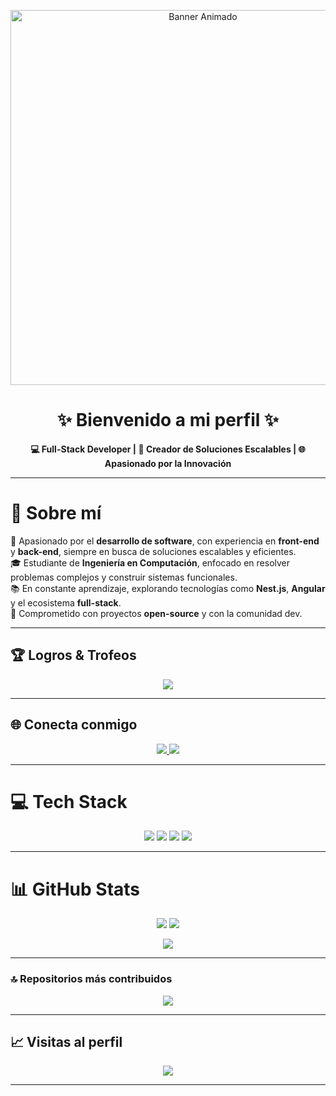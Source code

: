 <!-- Banner principal -->
<p align="center">
  <img src="IMG/IMG_1362.gif" alt="Banner Animado" width="600"/>
</p>

<h1 align="center">✨ Bienvenido a mi perfil ✨</h1>

<p align="center">
  <b>💻 Full-Stack Developer | 🚀 Creador de Soluciones Escalables | 🌐 Apasionado por la Innovación</b>
</p>

---

# 💫 Sobre mí  
🌟 Apasionado por el **desarrollo de software**, con experiencia en **front-end** y **back-end**, siempre en busca de soluciones escalables y eficientes.  
🎓 Estudiante de **Ingeniería en Computación**, enfocado en resolver problemas complejos y construir sistemas funcionales.  
📚 En constante aprendizaje, explorando tecnologías como **Nest.js**, **Angular** y el ecosistema **full-stack**.  
🤝 Comprometido con proyectos **open-source** y con la comunidad dev.  

---

## 🏆 Logros & Trofeos
<p align="center">
  <img src="https://github-profile-trophy.vercel.app/?username=1inmortal&theme=tokyonight&no-frame=true&no-bg=true&margin-w=15"/>
</p>

---

## 🌐 Conecta conmigo  
<p align="center">
  <a href="https://codepen.io/INM0RTAl">
    <img src="https://img.shields.io/badge/Codepen-000000?style=for-the-badge&logo=codepen&logoColor=white"/>
  </a>
  <a href="https://buymeacoffee.com/inmortal">
    <img src="https://img.shields.io/badge/Buy%20Me%20a%20Coffee-ffdd00?style=for-the-badge&logo=buy-me-a-coffee&logoColor=black"/>
  </a>
</p>

---

# 💻 Tech Stack  

<p align="center">
  <!-- Lenguajes -->
  <img src="https://skillicons.dev/icons?i=cpp,js,ts,python,php"/>
  <!-- Web -->
  <img src="https://skillicons.dev/icons?i=html,css,bootstrap,flutter"/>
  <!-- Backend -->
  <img src="https://skillicons.dev/icons?i=nodejs,mysql"/>
  <!-- Herramientas -->
  <img src="https://skillicons.dev/icons?i=github,powershell,blender,ps"/>
</p>

---

# 📊 GitHub Stats  

<p align="center">
  <img src="https://github-readme-stats.vercel.app/api?username=1inmortal&theme=radical&hide_border=true&include_all_commits=true&count_private=true"/>
  <img src="https://github-readme-streak-stats.herokuapp.com/?user=1inmortal&theme=radical&hide_border=true"/>
</p>

<p align="center">
  <img src="https://github-readme-stats.vercel.app/api/top-langs/?username=1inmortal&theme=radical&hide_border=true&layout=compact"/>
</p>

---

### 🔝 Repositorios más contribuidos  
<p align="center">
  <img src="https://github-contributor-stats.vercel.app/api?username=1inmortal&limit=5&theme=radical&combine_all_yearly_contributions=true"/>
</p>

---

## 📈 Visitas al perfil  
<p align="center">
  <img src="https://visitcount.itsvg.in/api?id=1inmortal&icon=2&color=12"/>
</p>

---

<!-- Plantilla personalizada con ❤️ por inmortal -->